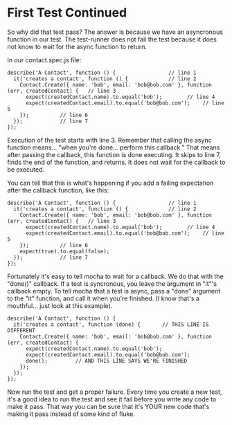 # First Test Continued

So why did that test pass?  The answer is because we have an asyncronous function in our test.  The test-runner does not fail the test because it does not know to wait for the async function to return.

In our contact.spec.js file:
```
describe('A Contact', function () {                 // line 1
  it('creates a contact', function () {             // line 2
    Contact.Create({ name: 'bob', email: 'bob@bob.com' }, function (err, createdContact) {   // line 3
      expect(createdContact.name).to.equal('bob');        // line 4
      expect(createdContact.email).to.equal('bob@bob.com');    // line 5
    });          // line 6
  });            // line 7
});
```

Execution of the test starts with line 3.  Remember that calling the async function means... "when you're done... perform this callback."  That means after passing the callback, this function is done executing.  It skips to line 7, finds the end of the function, and returns.  It does not wait for the callback to be executed.

You can tell that this is what's happening if you add a failing expectation after the callback function, like this:
```
describe('A Contact', function () {                 // line 1
  it('creates a contact', function () {             // line 2
    Contact.Create({ name: 'bob', email: 'bob@bob.com' }, function (err, createdContact) {   // line 3
      expect(createdContact.name).to.equal('bob');        // line 4
      expect(createdContact.email).to.equal('bob@bob.com');    // line 5
    });          // line 6
    expect(true).to.equal(false);
  });            // line 7
});
```

Fortunately it's easy to tell mocha to wait for a callback. We do that with the "done()" callback.  If a test is syncronous, you leave the argument in "it"'s callback empty.  To tell mocha that a test is async, pass a "done" argument to the "it" function, and call it when you're finished.  (I know that's a mouthful... just look at this example).
```
describe('A Contact', function () {
  it('creates a contact', function (done) {       // THIS LINE IS DIFFERENT
    Contact.Create({ name: 'bob', email: 'bob@bob.com' }, function (err, createdContact) {
      expect(createdContact.name).to.equal('bob');
      expect(createdContact.email).to.equal('bob@bob.com');
      done();         // AND THIS LINE SAYS WE'RE FINISHED
    });
  });
});
```

Now run the test and get a proper failure.  Every time you create a new test, it's a good idea to run the test and see it fail before you write any code to make it pass.  That way you can be sure that it's YOUR new code that's making it pass instead of some kind of fluke.